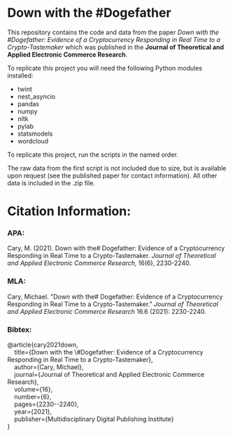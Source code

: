 # Down with the #Dogefather

This repository contains the code and data from the paper *Down with the #Dogefather: Evidence of a Cryptocurrency Responding in Real Time to a Crypto-Tastemaker* which was published in the **Journal of Theoretical and Applied Electronic Commerce Research**.

To replicate this project you will need the following Python modules installed:

* twint
* nest_asyncio
* pandas
* numpy
* nltk
* pylab
* statsmodels
* wordcloud

To replicate this project, run the scripts in the named order.

The raw data from the first script is not included due to size, but is available upon request (see the published paper for contact information). All other data is included in the .zip file.

# Citation Information:

### APA:

Cary, M. (2021). Down with the# Dogefather: Evidence of a Cryptocurrency Responding in Real Time to a Crypto-Tastemaker. *Journal of Theoretical and Applied Electronic Commerce Research*, 16(6), 2230-2240.

### MLA:

Cary, Michael. "Down with the# Dogefather: Evidence of a Cryptocurrency Responding in Real Time to a Crypto-Tastemaker." *Journal of Theoretical and Applied Electronic Commerce Research* 16.6 (2021): 2230-2240.

### Bibtex:

@article{cary2021down,\
&nbsp;&nbsp;&nbsp;&nbsp;title={Down with the \\#Dogefather: Evidence of a Cryptocurrency Responding in Real Time to a Crypto-Tastemaker},\
&nbsp;&nbsp;&nbsp;&nbsp;author={Cary, Michael},\
&nbsp;&nbsp;&nbsp;&nbsp;journal={Journal of Theoretical and Applied Electronic Commerce Research},\
&nbsp;&nbsp;&nbsp;&nbsp;volume={16},\
&nbsp;&nbsp;&nbsp;&nbsp;number={6},\
&nbsp;&nbsp;&nbsp;&nbsp;pages={2230--2240},\
&nbsp;&nbsp;&nbsp;&nbsp;year={2021},\
&nbsp;&nbsp;&nbsp;&nbsp;publisher={Multidisciplinary Digital Publishing Institute}\
}
